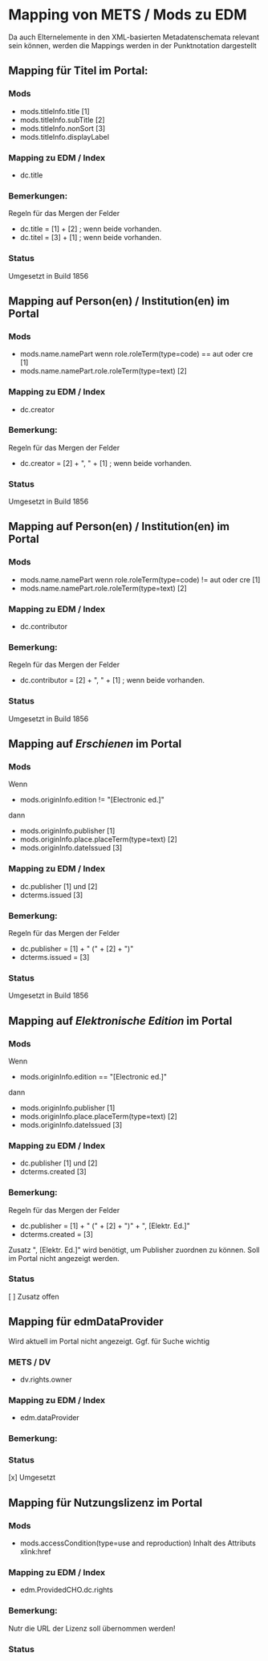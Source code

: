# Mapping von METS / Mods zu EDM

Da auch Elternelemente in den XML-basierten Metadatenschemata relevant sein können, werden die Mappings werden in der Punktnotation dargestellt


## Mapping für Titel im Portal:

### Mods

* mods.titleInfo.title [1]
* mods.titleInfo.subTitle [2]
* mods.titleInfo.nonSort [3]
* mods.titleInfo.displayLabel


### Mapping zu EDM / Index

* dc.title

### Bemerkungen:  
Regeln für das Mergen der Felder

* dc.title = [1] + [2]  ; wenn beide vorhanden.
* dc.titel = [3] + [1]  ; wenn beide vorhanden.


### Status
Umgesetzt in Build 1856

## Mapping auf Person(en) / Institution(en) im Portal

### Mods

* mods.name.namePart wenn role.roleTerm(type=code) == aut oder cre [1]
* mods.name.namePart.role.roleTerm(type=text) [2]


### Mapping zu EDM / Index

* dc.creator

### Bemerkung:  

Regeln für das Mergen der Felder

* dc.creator = [2] + ", " + [1]  ; wenn beide vorhanden.

### Status
Umgesetzt in Build 1856


## Mapping auf Person(en) / Institution(en) im Portal

### Mods

* mods.name.namePart wenn role.roleTerm(type=code) != aut oder cre [1]
* mods.name.namePart.role.roleTerm(type=text) [2]


### Mapping zu EDM / Index

* dc.contributor

### Bemerkung:  

Regeln für das Mergen der Felder

* dc.contributor = [2] + ", " + [1]  ; wenn beide vorhanden.

### Status
Umgesetzt in Build 1856

## Mapping auf *Erschienen* im Portal

### Mods

Wenn
* mods.originInfo.edition != "[Electronic ed.]"

dann

* mods.originInfo.publisher [1]
* mods.originInfo.place.placeTerm(type=text) [2]
* mods.originInfo.dateIssued [3]


### Mapping zu EDM / Index

* dc.publisher [1] und [2]
* dcterms.issued [3]

### Bemerkung:  

Regeln für das Mergen der Felder

* dc.publisher = [1] + " (" + [2] + ")"
* dcterms.issued = [3]


### Status
Umgesetzt in Build 1856

## Mapping auf *Elektronische Edition* im Portal

### Mods

Wenn
* mods.originInfo.edition == "[Electronic ed.]"

dann

* mods.originInfo.publisher [1]
* mods.originInfo.place.placeTerm(type=text) [2]
* mods.originInfo.dateIssued [3]


### Mapping zu EDM / Index

* dc.publisher [1] und [2]
* dcterms.created [3]

### Bemerkung:  

Regeln für das Mergen der Felder

* dc.publisher = [1] + " (" + [2] + ")" + ", [Elektr. Ed.]"
* dcterms.created = [3]

Zusatz ", [Elektr. Ed.]" wird benötigt, um Publisher zuordnen zu können. Soll im Portal nicht angezeigt werden.

### Status
[ ] Zusatz offen

## Mapping für edmDataProvider
Wird aktuell im Portal nicht angezeigt. Ggf. für Suche wichtig

### METS / DV

* dv.rights.owner


### Mapping zu EDM / Index

* edm.dataProvider

### Bemerkung:  


### Status
[x] Umgesetzt

## Mapping für Nutzungslizenz im Portal

### Mods

* mods.accessCondition(type=use and reproduction) Inhalt des Attributs xlink:href


### Mapping zu EDM / Index

* edm.ProvidedCHO.dc.rights

### Bemerkung:  
Nutr die URL der Lizenz soll übernommen werden!

### Status



